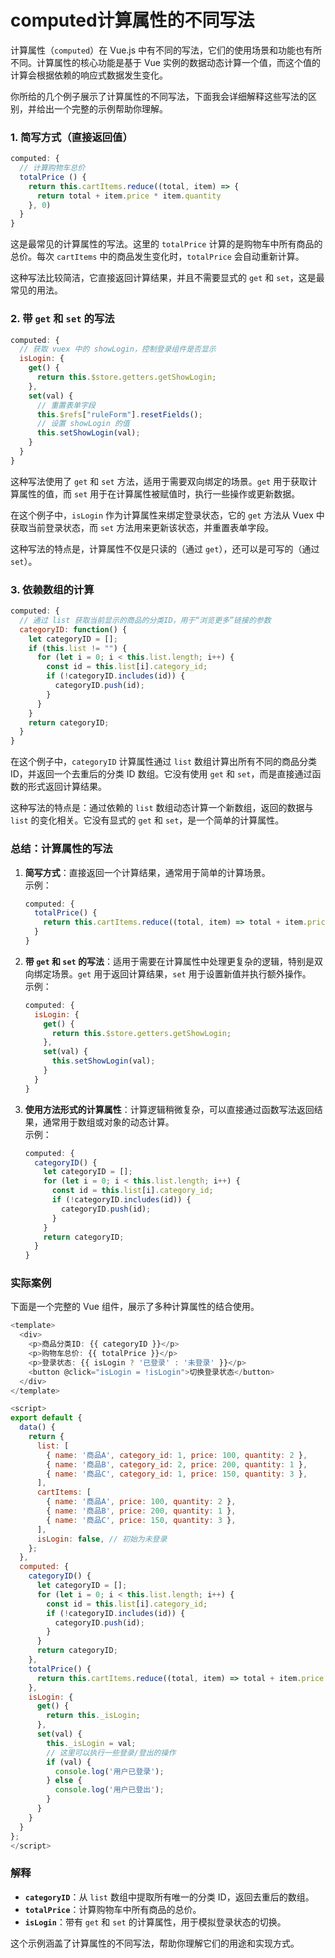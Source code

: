# computed计算属性的不同写法

计算属性（`computed`）在 Vue.js 中有不同的写法，它们的使用场景和功能也有所不同。计算属性的核心功能是基于 Vue 实例的数据动态计算一个值，而这个值的计算会根据依赖的响应式数据发生变化。

你所给的几个例子展示了计算属性的不同写法，下面我会详细解释这些写法的区别，并给出一个完整的示例帮助你理解。

### 1. **简写方式**（直接返回值）
```javascript
computed: {
  // 计算购物车总价
  totalPrice () {
    return this.cartItems.reduce((total, item) => {
      return total + item.price * item.quantity
    }, 0)
  }
}
```

这是最常见的计算属性的写法。这里的 `totalPrice` 计算的是购物车中所有商品的总价。每次 `cartItems` 中的商品发生变化时，`totalPrice` 会自动重新计算。

这种写法比较简洁，它直接返回计算结果，并且不需要显式的 `get` 和 `set`，这是最常见的用法。

### 2. **带 `get` 和 `set` 的写法**
```javascript
computed: {
  // 获取 vuex 中的 showLogin，控制登录组件是否显示
  isLogin: {
    get() {
      return this.$store.getters.getShowLogin;
    },
    set(val) {
      // 重置表单字段
      this.$refs["ruleForm"].resetFields();
      // 设置 showLogin 的值
      this.setShowLogin(val);
    }
  }
}
```

这种写法使用了 `get` 和 `set` 方法，适用于需要双向绑定的场景。`get` 用于获取计算属性的值，而 `set` 用于在计算属性被赋值时，执行一些操作或更新数据。

在这个例子中，`isLogin` 作为计算属性来绑定登录状态，它的 `get` 方法从 Vuex 中获取当前登录状态，而 `set` 方法用来更新该状态，并重置表单字段。

这种写法的特点是，计算属性不仅是只读的（通过 `get`），还可以是可写的（通过 `set`）。

### 3. **依赖数组的计算**
```javascript
computed: {
  // 通过 list 获取当前显示的商品的分类ID，用于“浏览更多”链接的参数
  categoryID: function() {
    let categoryID = [];
    if (this.list != "") {
      for (let i = 0; i < this.list.length; i++) {
        const id = this.list[i].category_id;
        if (!categoryID.includes(id)) {
          categoryID.push(id);
        }
      }
    }
    return categoryID;
  }
}
```

在这个例子中，`categoryID` 计算属性通过 `list` 数组计算出所有不同的商品分类 ID，并返回一个去重后的分类 ID 数组。它没有使用 `get` 和 `set`，而是直接通过函数的形式返回计算结果。

这种写法的特点是：通过依赖的 `list` 数组动态计算一个新数组，返回的数据与 `list` 的变化相关。它没有显式的 `get` 和 `set`，是一个简单的计算属性。

### 总结：计算属性的写法

1. **简写方式**：直接返回一个计算结果，通常用于简单的计算场景。  
   示例：
   ```javascript
   computed: {
     totalPrice() {
       return this.cartItems.reduce((total, item) => total + item.price * item.quantity, 0);
     }
   }
   ```

2. **带 `get` 和 `set` 的写法**：适用于需要在计算属性中处理更复杂的逻辑，特别是双向绑定场景。`get` 用于返回计算结果，`set` 用于设置新值并执行额外操作。  
   示例：
   ```javascript
   computed: {
     isLogin: {
       get() {
         return this.$store.getters.getShowLogin;
       },
       set(val) {
         this.setShowLogin(val);
       }
     }
   }
   ```

3. **使用方法形式的计算属性**：计算逻辑稍微复杂，可以直接通过函数写法返回结果，通常用于数组或对象的动态计算。  
   示例：
   ```javascript
   computed: {
     categoryID() {
       let categoryID = [];
       for (let i = 0; i < this.list.length; i++) {
         const id = this.list[i].category_id;
         if (!categoryID.includes(id)) {
           categoryID.push(id);
         }
       }
       return categoryID;
     }
   }
   ```

### 实际案例

下面是一个完整的 Vue 组件，展示了多种计算属性的结合使用。

```javascript
<template>
  <div>
    <p>商品分类ID: {{ categoryID }}</p>
    <p>购物车总价: {{ totalPrice }}</p>
    <p>登录状态: {{ isLogin ? '已登录' : '未登录' }}</p>
    <button @click="isLogin = !isLogin">切换登录状态</button>
  </div>
</template>

<script>
export default {
  data() {
    return {
      list: [
        { name: '商品A', category_id: 1, price: 100, quantity: 2 },
        { name: '商品B', category_id: 2, price: 200, quantity: 1 },
        { name: '商品C', category_id: 1, price: 150, quantity: 3 },
      ],
      cartItems: [
        { name: '商品A', price: 100, quantity: 2 },
        { name: '商品B', price: 200, quantity: 1 },
        { name: '商品C', price: 150, quantity: 3 },
      ],
      isLogin: false, // 初始为未登录
    };
  },
  computed: {
    categoryID() {
      let categoryID = [];
      for (let i = 0; i < this.list.length; i++) {
        const id = this.list[i].category_id;
        if (!categoryID.includes(id)) {
          categoryID.push(id);
        }
      }
      return categoryID;
    },
    totalPrice() {
      return this.cartItems.reduce((total, item) => total + item.price * item.quantity, 0);
    },
    isLogin: {
      get() {
        return this._isLogin;
      },
      set(val) {
        this._isLogin = val;
        // 这里可以执行一些登录/登出的操作
        if (val) {
          console.log('用户已登录');
        } else {
          console.log('用户已登出');
        }
      }
    }
  }
};
</script>
```

### 解释

- **`categoryID`**：从 `list` 数组中提取所有唯一的分类 ID，返回去重后的数组。
- **`totalPrice`**：计算购物车中所有商品的总价。
- **`isLogin`**：带有 `get` 和 `set` 的计算属性，用于模拟登录状态的切换。

这个示例涵盖了计算属性的不同写法，帮助你理解它们的用途和实现方式。